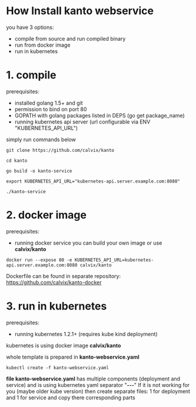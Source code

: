 # How Install kanto webservice
you have 3 options:
  * compile from source and run compiled binary
  * run from docker image
  * run in kubernetes

# 1. compile
prerequisites:
 * installed golang 1.5+ and git
 * permission to bind on port 80
 * GOPATH with golang packages listed in DEPS (go get package_name)
 * running kubernetes api server (url configurable via ENV "KUBERNETES_API_URL")
 
simply run commands below

 `git clone https://github.com/calvix/kanto`
 
 `cd kanto`
 
 `go build -o kanto-service`
 
 `export KUBERNETES_API_URL="kubernetes-api.server.example.com:8080"`
 
 `./kanto-service`
 
 
# 2. docker image
prerequisites:
 * running docker service
you can build your own image or use **calvix/kanto**

 `docker run --expose 80 -e KUBERNETES_API_URL=kubernetes-api.server.example.com:8080 calvix/kanto`
 
Dockerfile can be found in separate repository: https://github.com/calvix/kanto-docker 

# 3. run in kubernetes
prerequisites:
 * running kubernetes 1.2.1+ (requires kube kind deployment)

kubernetes is using docker image **calvix/kanto**

whole template is prepared in **kanto-webservice.yaml**

`kubectl create -f kanto-webservice.yaml`


**file kanto-webservice.yaml** has multiple components (deployment and service) and is using kubernetes yaml separator "**---**"
If it is not working for you (maybe older kube version) then create separate files: 1 for deployment and 1 for service and copy there corresponding parts